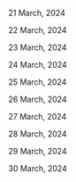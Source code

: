 21 March, 2024

22 March, 2024

23 March, 2024

24 March, 2024

25 March, 2024

26 March, 2024

27 March, 2024

28 March, 2024

29 March, 2024

30 March, 2024